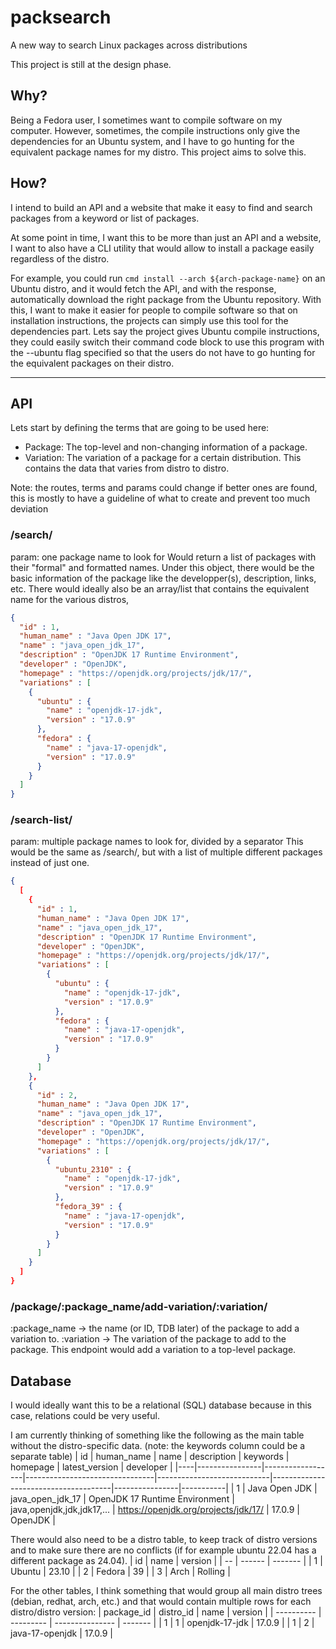 # packsearch
A new way to search Linux packages across distributions

This project is still at the design phase.

## Why?
Being a Fedora user, I sometimes want to compile software on my computer. However, sometimes, the compile instructions only give the dependencies for an Ubuntu system, and I have to go hunting for the equivalent package names for my distro. This project aims to solve this.

## How?
I intend to build an API and a website that make it easy to find and search packages from a keyword or list of packages.

At some point in time, I want this to be more than just an API and a website, I want to also have a CLI utility that would allow to install a package easily regardless of the distro.

For example, you could run `cmd install --arch ${arch-package-name}` on an Ubuntu distro, and it would fetch the API, and with the response, automatically download the right package from the Ubuntu repository.
With this, I want to make it easier for people to compile software so that on installation instructions, the projects can simply use this tool for the dependencies part. Lets say the project gives Ubuntu compile instructions, they could easily switch their command code block to use this program with the --ubuntu flag specified so that the users do not have to go hunting for the equivalent packages on their distro.

---

## API

Lets start by defining the terms that are going to be used here:
- Package: The top-level and non-changing information of a package.
- Variation: The variation of a package for a certain distribution. This contains the data that varies from distro to distro.

Note: the routes, terms and params could change if better ones are found, this is mostly to have a guideline of what to create and prevent too much deviation

### /search/
param: one package name to look for
Would return a list of packages with their "formal" and formatted names. Under this object, there would be the basic information of the package like the developper(s), description, links, etc. There would ideally also be an array/list that contains the equivalent name for the various distros,
```json
{
  "id" : 1,
  "human_name" : "Java Open JDK 17",
  "name" : "java_open_jdk_17",
  "description" : "OpenJDK 17 Runtime Environment",
  "developer" : "OpenJDK",
  "homepage" : "https://openjdk.org/projects/jdk/17/",
  "variations" : [
    {
      "ubuntu" : {
        "name" : "openjdk-17-jdk",
        "version" : "17.0.9"
      },
      "fedora" : {
        "name" : "java-17-openjdk",
        "version" : "17.0.9"
      }
    }
  ]
}
```

### /search-list/
param: multiple package names to look for, divided by a separator
This would be the same as /search/, but with a list of multiple different packages instead of just one.
```json
{
  [
    {
      "id" : 1,
      "human_name" : "Java Open JDK 17",
      "name" : "java_open_jdk_17",
      "description" : "OpenJDK 17 Runtime Environment",
      "developer" : "OpenJDK",
      "homepage" : "https://openjdk.org/projects/jdk/17/",
      "variations" : [
        {
          "ubuntu" : {
            "name" : "openjdk-17-jdk",
            "version" : "17.0.9"
          },
          "fedora" : {
            "name" : "java-17-openjdk",
            "version" : "17.0.9"
          }
        }
      ]
    },
    {
      "id" : 2,
      "human_name" : "Java Open JDK 17",
      "name" : "java_open_jdk_17",
      "description" : "OpenJDK 17 Runtime Environment",
      "developer" : "OpenJDK",
      "homepage" : "https://openjdk.org/projects/jdk/17/",
      "variations" : [
        {
          "ubuntu_2310" : {
            "name" : "openjdk-17-jdk",
            "version" : "17.0.9"
          },
          "fedora_39" : {
            "name" : "java-17-openjdk",
            "version" : "17.0.9"
          }
        }
      ]
    }
  ]
}
```

### /package/:package_name/add-variation/:variation/
:package_name -> the name (or ID, TDB later) of the package to add a variation to.
:variation -> The variation of the package to add to the package.
This endpoint would add a variation to a top-level package.

## Database
I would ideally want this to be a relational (SQL) database because in this case, relations could be very useful.

I am currently thinking of something like the following as the main table without the distro-specific data. (note: the keywords column could be a separate table)
| id | human_name     | name             | description                    | keywords                   | homepage                             | latest_version | developer |
|----|----------------|------------------|--------------------------------|----------------------------|--------------------------------------|----------------|-----------|
| 1  | Java Open JDK  | java_open_jdk_17 | OpenJDK 17 Runtime Environment | java,openjdk,jdk,jdk17,... | https://openjdk.org/projects/jdk/17/ | 17.0.9         | OpenJDK   |

There would also need to be a distro table, to keep track of distro versions and to make sure there are no conflicts (if for example ubuntu 22.04 has a different package as 24.04).
| id | name   | version |
| -- | ------ | ------- |
| 1  | Ubuntu | 23.10   |
| 2  | Fedora | 39      |
| 3  | Arch   | Rolling |

For the other tables, I think something that would group all main distro trees (debian, redhat, arch, etc.) and that would contain multiple rows for each distro/distro version:
| package_id | distro_id | name            | version |
| ---------- | --------- | --------------- | ------- |
| 1          | 1         | openjdk-17-jdk  | 17.0.9  |
| 1          | 2         | java-17-openjdk | 17.0.9  |
